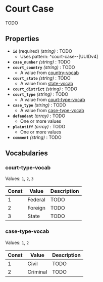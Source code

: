 # Court Case
TODO

## Properties
- **`id`** (required) *(string)* : TODO
	- Uses pattern: ^court-case--[UUIDv4]
- **`case_number`** *(string)* : TODO
- **`court_country`** *(string)* : TODO
	- A value from [country-vocab](../common/country-vocab.md)
- **`court_state`** *(string)* : TODO
	- A value from [state-vocab](../common/state-vocab.md)
- **`court_district`** *(string)* : TODO
- **`court_type`** *(string)* : TODO
	- A value from [court-type-vocab](#court-type-vocab)
- **`case_type`** *(string)* : TODO
	- A value from [case-type-vocab](#case-type-vocab)
- **`defendant`** *(array)* : TODO
	- One or more values
- **`plaintiff`** *(array)* : TODO
	- One or more values
- **`comment`** *(string)* : TODO

## Vocabularies

### court-type-vocab

Values: `1`, `2`, `3`

| Const | Value | Description |
| --- | --- | --- |
| 1 | Federal | TODO|
| 2 | Foreign | TODO|
| 3 | State | TODO|

### case-type-vocab

Values: `1`, `2`

| Const | Value | Description |
| --- | --- | --- |
| 1 | Civil | TODO|
| 2 | Criminal | TODO|
